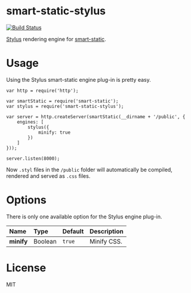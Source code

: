 smart-static-stylus
===================

[![Build Status](https://travis-ci.org/trenskow/smart-static-stylus.svg?branch=master)](https://travis-ci.org/trenskow/smart-static-stylus)

[Stylus](http://npmjs.org/packages/stylus) rendering engine for [smart-static](http://github.com/trenskow/smart-static.js).

# Usage

Using the Stylus smart-static engine plug-in is pretty easy.

	var http = require('http');
	
	var smartStatic = require('smart-static');
    var stylus = require('smart-static-stylus');
    
    var server = http.createServer(smartStatic(__dirname + '/public', {
        engines: [
        	stylus({
        		minify: true
        	})
        ]
    }));
    
    server.listen(8000);

Now `.styl` files in the `/public` folder will automatically be compiled, rendered and served as `.css` files.

# Options

There is only one available option for the Stylus engine plug-in.

| Name       | Type    | Default | Description |
|:-----------|:--------|:--------|:------------|
| **minify** | Boolean | `true`  | Minify CSS. |

# License

MIT

